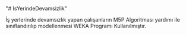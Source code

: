 "# IsYerindeDevamsizlik" 

İş yerlerinde devamsızlık yapan çalışanların M5P Algoritması yardımı ile sınıflandırılıp modellenmesi
WEKA Programı Kullanılmıştır.
